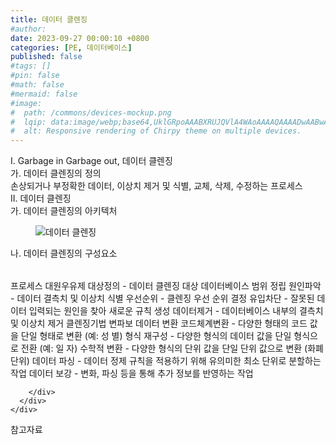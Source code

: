 ```yaml
---
title: 데이터 클렌징
#author: 
date: 2023-09-27 00:00:10 +0800
categories: [PE, 데이터베이스]
published: false
#tags: []
#pin: false
#math: false
#mermaid: false
#image:
#  path: /commons/devices-mockup.png
#  lqip: data:image/webp;base64,UklGRpoAAABXRUJQVlA4WAoAAAAQAAAADwAABwAAQUxQSDIAAAARL0AmbZurmr57yyIiqE8oiG0bejIYEQTgqiDA9vqnsUSI6H+oAERp2HZ65qP/VIAWAFZQOCBCAAAA8AEAnQEqEAAIAAVAfCWkAALp8sF8rgRgAP7o9FDvMCkMde9PK7euH5M1m6VWoDXf2FkP3BqV0ZYbO6NA/VFIAAAA
#  alt: Responsive rendering of Chirpy theme on multiple devices.
---
```


<div class="post-wrap">
  <div class="para">
    <div class="para-title">
      I. Garbage in Garbage out, 데이터 클렌징
    </div>
    <div class="para-cntnt">
      <div class="para">
        <div class="para-title">
          가. 데이터 클렌징의 정의
        </div>
        <div class="para-cntnt">
            손상되거나 부정확한 데이터, 이상치 제거 및 식별, 교체, 삭제, 수정하는 프로세스
        </div>
      </div>
    </div>
  </div>
  
  <div class="para">
    <div class="para-title">
      II. 데이터 클렌징
    </div>
    <div class="para-cntnt">
      <div class="para">
        <div class="para-title">
          가. 데이터 클렌징의 아키텍처
        </div>
        <div class="para-cntnt">
          <figure class="post-figure">
            <img src="/assets/img/posts/데이터-클렌징.png" alt="데이터 클렌징">
<!--            <figcaption>Source: Unveiling the Metaverse: Exploring Emerging Trends, Multifaceted Perspectives, and Future Challenges</figcaption>-->
          </figure>
        </div>
      </div>
      <div class="para">
        <div class="para-title">
          나. 데이터 클렌징의 구성요소
        </div>
        <div class="para-cntnt">
          <table class="post-table">
          </table>
          프로세스 대원우유제
  대상정의 - 데이터 클렌징 대상 데이터베이스 범위 정립
  원인파악 - 데이터 결측치 및 이상치 식별
  우선순위 - 클렌징 우선 순위 결정
  유입차단 - 잘못된 데이터 입력되는 원인을 찾아 새로운 규칙 생성
  데이터제거 - 데이터베이스 내부의 결측치 및 이상치 제거
클렌징기법 변파보
  데이터 변환
    코드체계변환 - 다양한 형태의 코드 값을 단일 형태로 변환 (예: 성 별)
    형식 재구성 - 다양한 형식의 데이터 값을 단일 형식으로 전환 (예: 일 자)
    수학적 변환 - 다양한 형식의 단위 값을 단일 단위 값으로 변환 (화폐단위)
  데이터 파싱 - 데이터 정제 규칙을 적용하기 위해 유의미한 최소 단위로 분할하는 작업
  데이터 보강 - 변화, 파싱 등을 통해 추가 정보를 반영하는 작업

        </div>
      </div>
    </div>
  </div>

  <div class="refr-wrap">
    <div class="refr-title">
        참고자료
    </div>
    <ol class="refr-list">
    <!--    <li>(나현식, 최대선) <a target="_blank" href="https://scienceon.kisti.re.kr/commons/util/originalView.do?cn=JAKO202225948430499&oCn=JAKO202225948430499&dbt=JAKO&journal=NJOU00291864">메타버스 보안 위협 요소 및 대응 방안 검토</a></li>-->
    <!--    <li>(M. Uddin, S. Manickam, H. Ullah, M. Obaidat and A. Dandoush) <a target="_blank" href="https://ieeexplore.ieee.org/abstract/document/10138386">Unveiling the Metaverse: Exploring Emerging Trends, Multifaceted Perspectives, and Future Challenges</a></li>-->
    </ol>
  </div>
</div>
